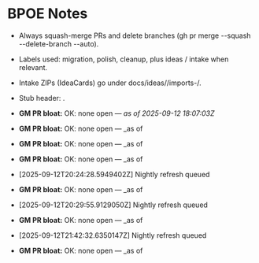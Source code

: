 <!-- status: stub; target: 150+ words -->
<!-- status: stub; target: 150+ words -->
# BPOE Notes

- Always squash-merge PRs and delete branches (gh pr merge --squash --delete-branch --auto).
- Labels used: migration, polish, cleanup, plus ideas / intake when relevant.
- Intake ZIPs (IdeaCards) go under docs/ideas/<YYYY-MM-DD>/imports-<HHmmss>/.
- Stub header: <!-- status: stub; target: 150+ words -->.







- **GM PR bloat:** OK: none open — _as of 2025-09-12 18:07:03Z_


- **GM PR bloat:** OK: none open — _as of 


- **GM PR bloat:** OK: none open — _as of 


- **GM PR bloat:** OK: none open — _as of 
- [2025-09-12T20:24:28.5949402Z] Nightly refresh queued


- **GM PR bloat:** OK: none open — _as of 
- [2025-09-12T20:29:55.9129050Z] Nightly refresh queued


- **GM PR bloat:** OK: none open — _as of 
- [2025-09-12T21:42:32.6350147Z] Nightly refresh queued


- **GM PR bloat:** OK: none open — _as of 
